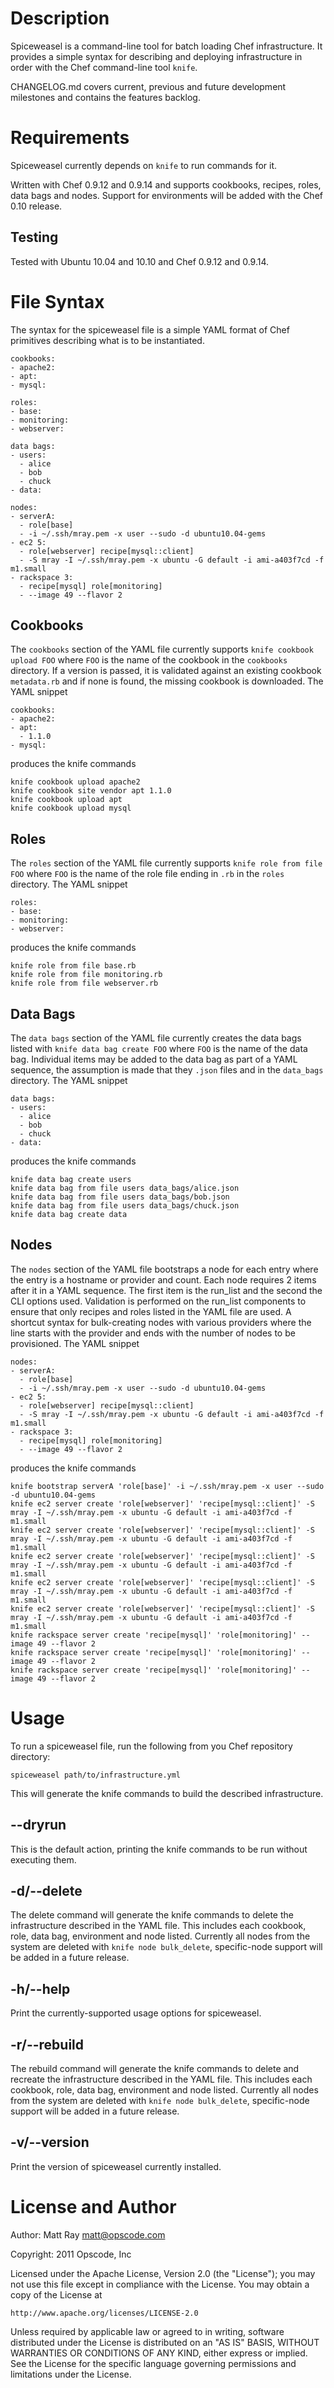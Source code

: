 Description
===========
Spiceweasel is a command-line tool for batch loading Chef infrastructure. It provides a simple syntax for describing and deploying infrastructure in order with the Chef command-line tool `knife`.

CHANGELOG.md covers current, previous and future development milestones and contains the features backlog.

Requirements
============
Spiceweasel currently depends on `knife` to run commands for it.

Written with Chef 0.9.12 and 0.9.14 and supports cookbooks, recipes, roles, data bags and nodes. Support for environments will be added with the Chef 0.10 release.

Testing
-------
Tested with Ubuntu 10.04 and 10.10 and Chef 0.9.12 and 0.9.14.

File Syntax
===========
The syntax for the spiceweasel file is a simple YAML format of Chef primitives describing what is to be instantiated. 

    cookbooks:
    - apache2:
    - apt:
    - mysql:

    roles:
    - base:
    - monitoring:
    - webserver:

    data bags:
    - users:
      - alice
      - bob
      - chuck
    - data:

    nodes:
    - serverA:
      - role[base]
      - -i ~/.ssh/mray.pem -x user --sudo -d ubuntu10.04-gems
    - ec2 5:
      - role[webserver] recipe[mysql::client]
      - -S mray -I ~/.ssh/mray.pem -x ubuntu -G default -i ami-a403f7cd -f m1.small
    - rackspace 3:
      - recipe[mysql] role[monitoring]
      - --image 49 --flavor 2

Cookbooks
---------
The `cookbooks` section of the YAML file currently supports `knife cookbook upload FOO` where `FOO` is the name of the cookbook in the `cookbooks` directory. If a version is passed, it is validated against an existing cookbook `metadata.rb` and if none is found, the missing cookbook is downloaded. The YAML snippet

    cookbooks:
    - apache2:
    - apt:
      - 1.1.0
    - mysql:

produces the knife commands

    knife cookbook upload apache2
    knife cookbook site vendor apt 1.1.0
    knife cookbook upload apt
    knife cookbook upload mysql

Roles
-----
The `roles` section of the YAML file currently supports `knife role from file FOO` where `FOO` is the name of the role file ending in `.rb` in the `roles` directory. The YAML snippet 

    roles:
    - base:
    - monitoring:
    - webserver:

produces the knife commands 

    knife role from file base.rb
    knife role from file monitoring.rb
    knife role from file webserver.rb

Data Bags
---------
The `data bags` section of the YAML file currently creates the data bags listed with `knife data bag create FOO` where `FOO` is the name of the data bag. Individual items may be added to the data bag as part of a YAML sequence, the assumption is made that they `.json` files and in the `data_bags` directory. The YAML snippet 

    data bags:
    - users:
      - alice
      - bob
      - chuck
    - data:

produces the knife commands 

    knife data bag create users
    knife data bag from file users data_bags/alice.json
    knife data bag from file users data_bags/bob.json
    knife data bag from file users data_bags/chuck.json
    knife data bag create data

Nodes
-----
The `nodes` section of the YAML file bootstraps a node for each entry where the entry is a hostname or provider and count. Each node requires 2 items after it in a YAML sequence. The first item is the run_list and the second the CLI options used. Validation is performed on the run_list components to ensure that only recipes and roles listed in the YAML file are used. A shortcut syntax for bulk-creating nodes with various providers where the line starts with the provider and ends with the number of nodes to be provisioned. The YAML snippet 

    nodes:
    - serverA:
      - role[base]
      - -i ~/.ssh/mray.pem -x user --sudo -d ubuntu10.04-gems
    - ec2 5:
      - role[webserver] recipe[mysql::client]
      - -S mray -I ~/.ssh/mray.pem -x ubuntu -G default -i ami-a403f7cd -f m1.small
    - rackspace 3:
      - recipe[mysql] role[monitoring]
      - --image 49 --flavor 2

produces the knife commands 

    knife bootstrap serverA 'role[base]' -i ~/.ssh/mray.pem -x user --sudo -d ubuntu10.04-gems
    knife ec2 server create 'role[webserver]' 'recipe[mysql::client]' -S mray -I ~/.ssh/mray.pem -x ubuntu -G default -i ami-a403f7cd -f m1.small
    knife ec2 server create 'role[webserver]' 'recipe[mysql::client]' -S mray -I ~/.ssh/mray.pem -x ubuntu -G default -i ami-a403f7cd -f m1.small
    knife ec2 server create 'role[webserver]' 'recipe[mysql::client]' -S mray -I ~/.ssh/mray.pem -x ubuntu -G default -i ami-a403f7cd -f m1.small
    knife ec2 server create 'role[webserver]' 'recipe[mysql::client]' -S mray -I ~/.ssh/mray.pem -x ubuntu -G default -i ami-a403f7cd -f m1.small
    knife ec2 server create 'role[webserver]' 'recipe[mysql::client]' -S mray -I ~/.ssh/mray.pem -x ubuntu -G default -i ami-a403f7cd -f m1.small
    knife rackspace server create 'recipe[mysql]' 'role[monitoring]' --image 49 --flavor 2
    knife rackspace server create 'recipe[mysql]' 'role[monitoring]' --image 49 --flavor 2
    knife rackspace server create 'recipe[mysql]' 'role[monitoring]' --image 49 --flavor 2

Usage
=====
To run a spiceweasel file, run the following from you Chef repository directory:

    spiceweasel path/to/infrastructure.yml

This will generate the knife commands to build the described infrastructure. 

--dryrun
--------
This is the default action, printing the knife commands to be run without executing them.

-d/--delete
-----------
The delete command will generate the knife commands to delete the infrastructure described in the YAML file. This includes each cookbook, role, data bag, environment and node listed. Currently all nodes from the system are deleted with `knife node bulk_delete`, specific-node support will be added in a future release.

-h/--help
---------
Print the currently-supported usage options for spiceweasel.

-r/--rebuild
---------
The rebuild command will generate the knife commands to delete and recreate the infrastructure described in the YAML file. This includes each cookbook, role, data bag, environment and node listed. Currently all nodes from the system are deleted with `knife node bulk_delete`, specific-node support will be added in a future release.

-v/--version
------------
Print the version of spiceweasel currently installed.

License and Author
==================
Author: Matt Ray <matt@opscode.com>

Copyright: 2011 Opscode, Inc

Licensed under the Apache License, Version 2.0 (the "License");
you may not use this file except in compliance with the License.
You may obtain a copy of the License at

    http://www.apache.org/licenses/LICENSE-2.0

Unless required by applicable law or agreed to in writing, software
distributed under the License is distributed on an "AS IS" BASIS,
WITHOUT WARRANTIES OR CONDITIONS OF ANY KIND, either express or implied.
See the License for the specific language governing permissions and
limitations under the License.
